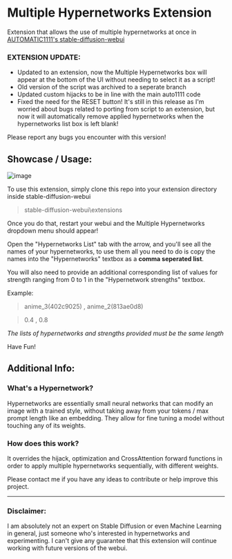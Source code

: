 # Multiple Hypernetworks Extension
Extension that allows the use of multiple hypernetworks at once in [AUTOMATIC1111's stable-diffusion-webui](https://github.com/AUTOMATIC1111/stable-diffusion-webui)

### EXTENSION UPDATE:
- Updated to an extension, now the Multiple Hypernetworks box will appear at the bottom of the UI without needing to select it as a script!
- Old version of the script was archived to a seperate branch
- Updated custom hijacks to be in line with the main auto1111 code
- Fixed the need for the RESET button! It's still in this release as I'm worried about bugs related to porting from script to an extension, but now it will automatically remove applied hypernetworks when the hypernetworks list box is left blank!


Please report any bugs you encounter with this version!


## Showcase / Usage:
![image](https://user-images.githubusercontent.com/31860133/211479385-57a890cb-8b7d-41f7-9460-2c265378710e.png)


To use this extension, simply clone this repo into your extension directory inside stable-diffusion-webui
> stable-diffusion-webui\extensions

Once you do that, restart your webui and the Multiple Hypernetworks dropdown menu should appear!

Open the "Hypernetworks List" tab with the arrow, and you'll see all the names of your hypernetworks, to use them all you need to do is copy the names into the "Hypernetworks" textbox as a **comma seperated list**.

You will also need to provide an additional corresponding list of values for strength ranging from 0 to 1 in the "Hypernetwork strengths" textbox.

Example:
> anime_3(402c9025) ,  anime_2(813ae0d8) 

> 0.4 , 0.8

*The lists of hypernetworks and strengths provided must be the same length*

Have Fun!


## Additional Info:

### What's a Hypernetwork?
Hypernetworks are essentially small neural networks that can modify an image with a trained style, without taking away from your tokens / max prompt length like an embedding. They allow for fine tuning a model without touching any of its weights.

### How does this work?
It overrides the hijack, optimization and CrossAttention forward functions in order to apply multiple hypernetworks sequentially, with different weights.

Please contact me if you have any ideas to contribute or help improve this project.




---

### Disclaimer:
I am absolutely not an expert on Stable Diffusion or even Machine Learning in general, just someone who's interested in hypernetworks and experimenting. I can't give any guarantee that this extension will continue working with future versions of the webui.
